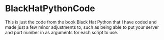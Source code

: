 # BlackHatPythonCode

This is just the code from the book Black Hat Python that I have
coded and made just a few minor adjustments to, such as being able to 
put your server and port number in as arguments for each script to use.
